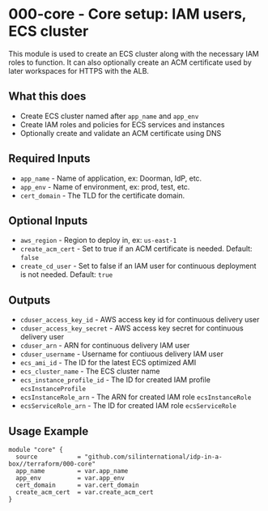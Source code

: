 # 000-core - Core setup: IAM users, ECS cluster
This module is used to create an ECS cluster along with the necessary
IAM roles to function. It can also optionally create an ACM certificate
used by later workspaces for HTTPS with the ALB.

## What this does

 - Create ECS cluster named after `app_name` and `app_env`
 - Create IAM roles and policies for ECS services and instances
 - Optionally create and validate an ACM certificate using DNS

## Required Inputs

 - `app_name` - Name of application, ex: Doorman, IdP, etc.
 - `app_env` - Name of environment, ex: prod, test, etc.
 - `cert_domain` - The TLD for the certificate domain.

## Optional Inputs

 - `aws_region` - Region to deploy in, ex: `us-east-1`
 - `create_acm_cert` - Set to true if an ACM certificate is needed. Default: `false`
 - `create_cd_user` - Set to false if an IAM user for continuous deployment is not needed. Default: `true`

## Outputs

 - `cduser_access_key_id` - AWS access key id for continuous delivery user
 - `cduser_access_key_secret` - AWS access key secret for continuous delivery user
 - `cduser_arn` - ARN for continuous delivery IAM user
 - `cduser_username` - Username for contiuous delivery IAM user
 - `ecs_ami_id` - The ID for the latest ECS optimized AMI
 - `ecs_cluster_name` - The ECS cluster name
 - `ecs_instance_profile_id` - The ID for created IAM profile `ecsInstanceProfile`
 - `ecsInstanceRole_arn` - The ARN for created IAM role `ecsInstanceRole`
 - `ecsServiceRole_arn` - The ID for created IAM role `ecsServiceRole`


## Usage Example

```hcl
module "core" {
  source           = "github.com/silinternational/idp-in-a-box//terraform/000-core"
  app_name         = var.app_name
  app_env          = var.app_env
  cert_domain      = var.cert_domain
  create_acm_cert  = var.create_acm_cert
}
```
